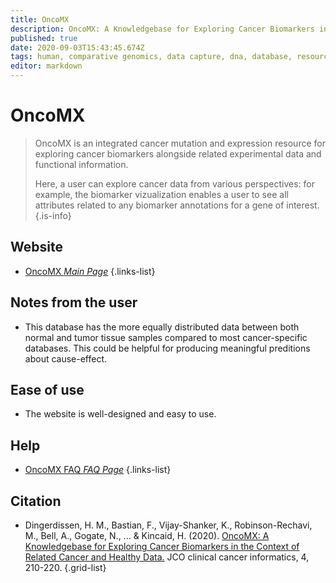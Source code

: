 ```yaml
---
title: OncoMX
description: OncoMX: A Knowledgebase for Exploring Cancer Biomarkers in the Context of Related Cancer and Healthy Data
published: true
date: 2020-09-03T15:43:45.674Z
tags: human, comparative genomics, data capture, dna, database, resource, bioinformatics, gene, browser, data visualization, protein, data export, eukaryota, curated, phenotype, organism-specific, mutant
editor: markdown
---
```


# OncoMX

> OncoMX is an integrated cancer mutation and expression resource for exploring cancer biomarkers alongside related experimental data and functional information.
>
> Here, a user can explore cancer data from various perspectives: for example, the biomarker vizualization enables a user to see all attributes related to any biomarker annotations for a gene of interest.
{.is-info}

 

## Website 

- [OncoMX *Main Page*](https://www.oncomx.org/)
 {.links-list}


## Notes from the user

- This database has the more equally distributed data between both normal and tumor tissue samples compared to most cancer-specific databases.  This could be helpful for producing meaningful preditions about cause-effect. 

 
## Ease of use

- The website is well-designed and easy to use. 

## Help

- [OncoMX FAQ *FAQ Page*](https://www.oncomx.org/faq?fq=/static/docs/FAQ_OncoMX_June2020.pdf)
{.links-list}


## Citation 

-	Dingerdissen, H. M., Bastian, F., Vijay-Shanker, K., Robinson-Rechavi, M., Bell, A., Gogate, N., ... & Kincaid, H. (2020). [OncoMX: A Knowledgebase for Exploring Cancer Biomarkers in the Context of Related Cancer and Healthy Data.](https://pubmed.ncbi.nlm.nih.gov/32142370/) JCO clinical cancer informatics, 4, 210-220.
{.grid-list}